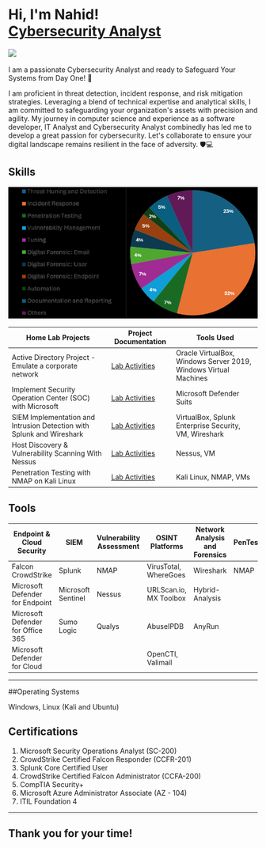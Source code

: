 <h1>Hi, I'm Nahid! <br/><a href="https://github.com/nahid7474">Cybersecurity Analyst</a></h1>

<a href="https://www.linkedin.com/in/nahidanalyst/"><img src="https://img.shields.io/badge/-LinkedIn-0072b1?&style=for-the-badge&logo=linkedin&logoColor=white" /></a>

I am a passionate Cybersecurity Analyst and ready to Safeguard Your Systems from Day One! 💼 

I am proficient in threat detection, incident response, and risk mitigation strategies. 
Leveraging a blend of technical expertise and analytical skills, I am committed to safeguarding your organization's assets with precision and agility. 
My journey in computer science and experience as a software developer, IT Analyst and Cybersecurity Analyst combinedly has led me to develop a great passion for cybersecurity.
Let's collaborate to ensure your digital landscape remains resilient in the face of adversity. 🛡️💻 


## Skills


<img src="https://github.com/nahid7474/Photos/blob/main/skillsets.png" /> 


| Home Lab Projects                             | Project Documentation         | Tools Used
|-----------------------------------------------|----------------------------|-------------------------------------------------------------
| Active Directory Project - Emulate a corporate network  | <a href="[https://github.com/nahid7474/AD)">Lab Activities</a>| Oracle VirtualBox, Windows Server 2019, Windows Virtual Machines
| Implement Security Operation Center (SOC) with Microsoft  |<a href="https://github.com/nahid7474/Project1">Lab Activities</a>| Microsoft Defender Suits 
| SIEM Implementation and Intrusion Detection with Splunk and Wireshark  | <a href="https://github.com/nahid7474/Project1">Lab Activities</a>| VirtualBox, Splunk Enterprise Security, VM, Wireshark
| Host Discovery & Vulnerability Scanning With Nessus | <a href="https://github.com/nahid7474/Nessus">Lab Activities</a>| Nessus, VM
| Penetration Testing with NMAP on Kali Linux   | <a href="https://github.com/nahid7474/PenTest/tree/main">Lab Activities</a>| Kali Linux, NMAP, VMs


## Tools 
| Endpoint & Cloud Security           | SIEM                       | Vulnerability Assessment | OSINT Platforms      | Network Analysis and Forensics | PenTest
|-------------------------------------|----------------------------|--------------------------|----------------------|--------------------------------|--------------------------
| Falcon CrowdStrike                  | Splunk                     | NMAP                     |VirusTotal, WhereGoes | Wireshark                      | NMAP|
| Microsoft Defender for Endpoint     | Microsoft Sentinel         | Nessus                   |URLScan.io, MX Toolbox| Hybrid-Analysis                |
| Microsoft Defender for Office 365   | Sumo Logic                 | Qualys                   |AbuseIPDB             | AnyRun                         |
| Microsoft Defender for Cloud        |                            |                          |OpenCTI, Valimail     | 
--------------------------------------------------------------------------------------------------------------------------------------------------------------------------------------
##Operating Systems

Windows, Linux (Kali and Ubuntu)

## Certifications

1.	Microsoft Security Operations Analyst (SC-200) 
2.	CrowdStrike Certified Falcon Responder (CCFR-201) 
3.	Splunk Core Certified User 
4.	CrowdStrike Certified Falcon Administrator (CCFA-200) 
5.	CompTIA Security+  
6.	Microsoft Azure Administrator Associate (AZ - 104) 
7.	ITIL Foundation 4
----------------------------------------------------------------------------------------------------------------------
Thank you for your time! 
---------------------------------------------------------------------------------------------------------------------
